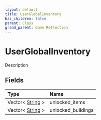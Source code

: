 ```yaml
---
layout: default
title: UserGlobalInventory
has_children: false
parent: Class
grand_parent: Game Reflection
---
```

# UserGlobalInventory
Description 

## Fields
| Type | Name |
|:-------------|:--------------|
| Vector< [String](/game-reflection/components/string.md) > | unlocked_items |
| Vector< [String](/game-reflection/components/string.md) > | unlocked_buildings |
